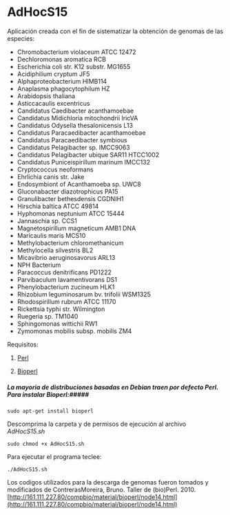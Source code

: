 # AdHocS15 #
Aplicación creada con el fin de sistematizar la obtención de genomas de las especies:

* Chromobacterium violaceum ATCC 12472
* Dechloromonas aromatica RCB
* Escherichia coli str. K12 substr. MG1655
* Acidiphilium cryptum JF5
* Alphaproteobacterium HIMB114
* Anaplasma phagocytophilum HZ
* Arabidopsis thaliana
* Asticcacaulis excentricus
* Candidatus Caedibacter acanthamoebae
* Candidatus Midichloria mitochondrii IricVA
* Candidatus Odysella thesalonicensis L13
* Candidatus Paracaedibacter acanthamoebae
* Candidatus Paracaedibacter symbious
* Candidatus Pelagibacter sp. IMCC9063
* Candidatus Pelagibacter ubique SAR11 HTCC1002
* Candidatus Puniceispirillum marinum IMCC132
* Cryptococcus neoformans
* Ehrlichia canis str. Jake
* Endosymbiont of Acanthamoeba sp. UWC8
* Gluconabacter diazotrophicus PA15
* Granulibacter bethesdensis CGDNIH1
* Hirschia baltica ATCC 49814
* Hyphomonas neptunium ATCC 15444
* Jannaschia sp. CCS1
* Magnetospirillum magneticum AMB1 DNA
* Maricaulis maris MCS10
* Methylobacterium chloromethanicum
* Methylocella silvestris BL2
* Micavibrio aeruginosavorus ARL13
* NPH Bacterium
* Paracoccus denitrificans PD1222
* Parvibaculum lavamentivorans DS1
* Phenylobacterium zucineum HLK1
* Rhizobium leguminosarum bv. trifolii WSM1325
* Rhodospirillum rubrum ATCC 11170
* Rickettsia typhi str. Wilmington
* Ruegeria sp. TM1040
* Sphingomonas wittichii RW1
* Zymomonas mobilis subsp. mobilis ZM4

Requisitos:

1. [Perl](https://www.perl.org/)

2. [Bioperl](http://www.bioperl.org/wiki/Main_Page)

##### La mayoria de distribuciones basadas en Debian traen por defecto Perl. Para instalar Bioperl:#####
```
sudo apt-get install bioperl
```
Descomprima la carpeta y de permisos de ejecución al archivo *AdHocS15.sh*

```
sudo chmod +x AdHocS15.sh
```
Para ejecutar el programa teclee:
```
./AdHocS15.sh
```
Los codigos utilizados para la descarga de genomas fueron tomados y modificados de 	ContrerasMoreira, Bruno. Taller de (bio)Perl. 2010. [http://161.111.227.80/compbio/material/bioperl/node14.html](http://161.111.227.80/compbio/material/bioperl/node14.html)
